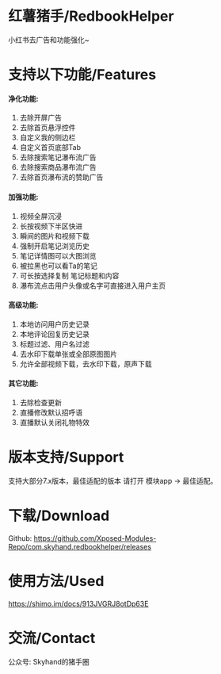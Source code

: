 # 红薯猪手/RedbookHelper

小红书去广告和功能强化~


# 支持以下功能/Features

#### 净化功能: 
1. 去除开屏广告
2. 去除首页悬浮控件
3. 自定义我的侧边栏
4. 自定义首页底部Tab
5. 去除搜索笔记瀑布流广告
6. 去除搜索商品瀑布流广告
7. 去除首页瀑布流的赞助广告

#### 加强功能:
1. 视频全屏沉浸
2. 长按视频下半区快进
3. 瞬间的图片和视频下载
4. 强制开启笔记浏览历史
5. 笔记详情图可以大图浏览
6. 被拉黑也可以看Ta的笔记
7. 可长按选择复制 笔记标题和内容
8. 瀑布流点击用户头像或名字可直接进入用户主页

#### 高级功能:
1. 本地访问用户历史记录
2. 本地评论回复历史记录
3. 标题过滤、用户名过滤 
4. 去水印下载单张或全部原图图片
5. 允许全部视频下载，去水印下载，原声下载 

#### 其它功能:
1. 去除检查更新
2. 直播修改默认招呼语
3. 直播默认关闭礼物特效 



# 版本支持/Support

支持大部分7.x版本，最佳适配的版本 请打开 模块app -> 最佳适配。


# 下载/Download

Github: https://github.com/Xposed-Modules-Repo/com.skyhand.redbookhelper/releases


# 使用方法/Used
https://shimo.im/docs/913JVGRJ8otDp63E


# 交流/Contact
公众号: Skyhand的猪手圈

